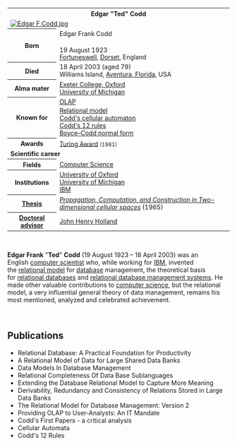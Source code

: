 
<table class="infobox biography vcard">
<tbody>
<tr>
<th colspan="2">
<div class="fn">Edgar "Ted" Codd</div>
</th>
</tr>
<tr>
<td colspan="2"><a class="image" href="150px-Edgar_F_Codd.jpg"><img src="150px-Edgar_F_Codd.jpg" srcset="150px-Edgar_F_Codd.jpg" alt="Edgar F Codd.jpg" width="150" height="213" data-file-width="211" data-file-height="300" /></a></td>
</tr>
<tr>
<th scope="row">Born</th>
<td>
<div class="nickname">Edgar Frank Codd</div>
<br />19 August 1923<sup id="cite_ref-ACM_Turing_1-0" class="reference"></sup><sup id="cite_ref-2" class="reference"></sup><br />
<div class="birthplace"><a title="Fortuneswell" href="https://en.wikipedia.org/wiki/Fortuneswell">Fortuneswell</a>,&nbsp;<a title="Dorset" href="https://en.wikipedia.org/wiki/Dorset">Dorset</a>, England</div>
</td>
</tr>
<tr>
<th scope="row">Died</th>
<td>18 April 2003&nbsp;(aged&nbsp;79)<br />
<div class="deathplace">Williams Island,&nbsp;<a title="Aventura, Florida" href="https://en.wikipedia.org/wiki/Aventura,_Florida">Aventura, Florida</a>, USA</div>
</td>
</tr>
<tr>
<th scope="row">Alma&nbsp;mater</th>
<td><a title="Exeter College, Oxford" href="https://en.wikipedia.org/wiki/Exeter_College,_Oxford">Exeter College, Oxford</a><br /><a title="University of Michigan" href="https://en.wikipedia.org/wiki/University_of_Michigan">University of Michigan</a></td>
</tr>
<tr>
<th scope="row">Known&nbsp;for</th>
<td><a class="mw-redirect" title="OLAP" href="https://en.wikipedia.org/wiki/OLAP">OLAP</a><br /><a title="Relational model" href="https://en.wikipedia.org/wiki/Relational_model">Relational model</a><sup id="cite_ref-relationalmodel_3-0" class="reference"></sup><br /><a title="Codd's cellular automaton" href="https://en.wikipedia.org/wiki/Codd%27s_cellular_automaton">Codd's cellular automaton</a><br /><a title="Codd's 12 rules" href="https://en.wikipedia.org/wiki/Codd%27s_12_rules">Codd's 12 rules</a><br /><a title="Boyce&ndash;Codd normal form" href="https://en.wikipedia.org/wiki/Boyce%E2%80%93Codd_normal_form">Boyce&ndash;Codd normal form</a></td>
</tr>
<tr>
<th scope="row">Awards</th>
<td><a title="Turing Award" href="https://en.wikipedia.org/wiki/Turing_Award">Turing Award</a>&nbsp;<small>(1981)</small><sup id="cite_ref-turing_4-0" class="reference"></sup></td>
</tr>
<tr>
<td colspan="2"><strong>Scientific career</strong></td>
</tr>
<tr>
<th scope="row">Fields</th>
<td class="category"><a class="mw-redirect" title="Computer Science" href="https://en.wikipedia.org/wiki/Computer_Science">Computer Science</a></td>
</tr>
<tr>
<th scope="row">Institutions</th>
<td><a title="University of Oxford" href="https://en.wikipedia.org/wiki/University_of_Oxford">University of Oxford</a><br /><a title="University of Michigan" href="https://en.wikipedia.org/wiki/University_of_Michigan">University of Michigan</a><br /><a class="mw-redirect" title="International Business Machines" href="https://en.wikipedia.org/wiki/International_Business_Machines">IBM</a></td>
</tr>
<tr>
<th scope="row"><a title="Thesis" href="https://en.wikipedia.org/wiki/Thesis">Thesis</a></th>
<td><a class="external text" href="http://search.proquest.com/docview/302172044" rel="nofollow"><em>Propagation, Computation, and Construction in Two-dimensional cellular spaces</em></a>&nbsp;(1965)</td>
</tr>
<tr>
<th scope="row"><a title="Doctoral advisor" href="https://en.wikipedia.org/wiki/Doctoral_advisor">Doctoral advisor</a></th>
<td><a title="John Henry Holland" href="https://en.wikipedia.org/wiki/John_Henry_Holland">John Henry Holland</a></td>
</tr>
</tbody>
</table>
</br>
<p><strong>Edgar Frank</strong>&nbsp;"<strong>Ted</strong>"&nbsp;<strong>Codd</strong>&nbsp;(19 August 1923 &ndash; 18 April 2003) was an English&nbsp;<a title="Computer science" href="https://en.wikipedia.org/wiki/Computer_science">computer scientist</a>&nbsp;who, while working for&nbsp;<a class="mw-redirect" title="International Business Machines" href="https://en.wikipedia.org/wiki/International_Business_Machines">IBM</a>, invented the&nbsp;<a title="Relational model" href="https://en.wikipedia.org/wiki/Relational_model">relational model</a>&nbsp;for&nbsp;<a title="Database" href="https://en.wikipedia.org/wiki/Database">database</a>&nbsp;management, the theoretical basis for&nbsp;<a title="Relational database" href="https://en.wikipedia.org/wiki/Relational_database">relational databases</a>&nbsp;and&nbsp;<a class="mw-redirect" title="Relational database management system" href="https://en.wikipedia.org/wiki/Relational_database_management_system">relational database management systems</a>. He made other valuable contributions to&nbsp;<a title="Computer science" href="https://en.wikipedia.org/wiki/Computer_science">computer science</a>, but the relational model, a very influential general theory of data management, remains his most mentioned, analyzed and celebrated achievement.</p>


</br>





<h2> Publications </h2>
<ul>
 <li><a target="_blank" href="https://github.com/manjunath5496/Edgar-F-Codd-Papers/blob/master/cod(1).pdf" style="text-decoration:none;">Relational Database: A Practical Foundation for Productivity</a></li>
  
<li><a target="_blank" href="https://github.com/manjunath5496/Edgar-F-Codd-Papers/blob/master/cod(2).pdf" style="text-decoration:none;">A Relational Model of Data for Large Shared Data Banks</a></li>  
  
<li><a target="_blank" href="https://github.com/manjunath5496/Edgar-F-Codd-Papers/blob/master/cod(3).pdf" style="text-decoration:none;">Data Models In Database Management</a></li>
                               
 <li><a target="_blank" href="https://github.com/manjunath5496/Edgar-F-Codd-Papers/blob/master/cod(4).pdf" style="text-decoration:none;">Relational Completeness Of Data Base Sublanguages</a></li>                              
<li><a target="_blank" href="https://github.com/manjunath5496/Edgar-F-Codd-Papers/blob/master/cod(5).pdf" style="text-decoration:none;"> Extending the Database Relational Model to Capture More Meaning </a></li>
 <li><a target="_blank" href="https://github.com/manjunath5496/Edgar-F-Codd-Papers/blob/master/cod(6).pdf" style="text-decoration:none;">Derivability, Redundancy and Consistency of Relations Stored in Large Data Banks </a></li>
                <li><a target="_blank" href="https://github.com/manjunath5496/Edgar-F-Codd-Papers/blob/master/cod(7).rar" style="text-decoration:none;">The Relational Model for Database Management: Version 2  </a></li>                                
         
 <li><a target="_blank" href="https://github.com/manjunath5496/Edgar-F-Codd-Papers/blob/master/cod(8).pdf" style="text-decoration:none;">Providing OLAP to User-Analysts: An IT Mandate</a></li>
  
<li><a target="_blank" href="https://github.com/manjunath5496/Edgar-F-Codd-Papers/blob/master/cod(9).pdf" style="text-decoration:none;">Codd's First Papers - a critical analysis</a></li>  
  
<li><a target="_blank" href="https://github.com/manjunath5496/Edgar-F-Codd-Papers/blob/master/cod(10).pdf" style="text-decoration:none;">Cellular Automata</a></li>
                               
 <li><a target="_blank" href="https://github.com/manjunath5496/Edgar-F-Codd-Papers/blob/master/cod(11).pdf" style="text-decoration:none;">Codd's 12 Rules</a></li>   





</ul>
